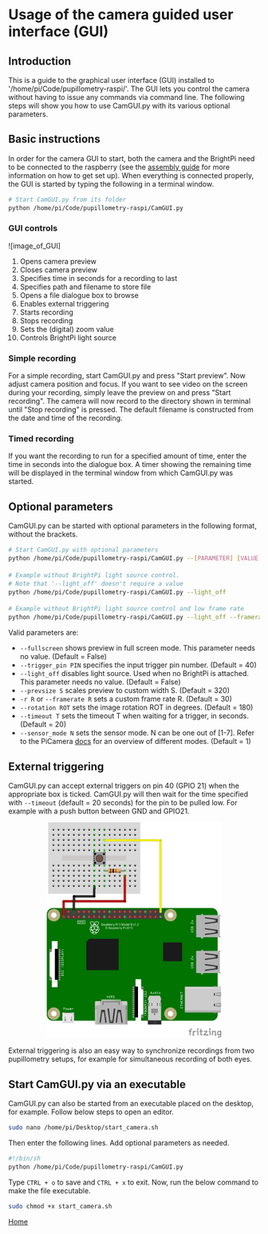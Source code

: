 
# Usage of the camera guided user interface (GUI)

## Introduction
This is a guide to the graphical user interface (GUI) installed to '/home/pi/Code/pupillometry-raspi/'. The GUI lets you control the camera without having to issue any commands via command line. The following steps will show you how to use CamGUI.py with its various optional parameters.

## Basic instructions
In order for the camera GUI to start, both the camera and the BrightPi need to be connected to the raspberry (see the [assembly guide](./ASSEMBLY.md) for more information on how to get set up).
When everything is connected properly, the GUI is started by typing the following in a terminal window.

```bash
# Start CamGUI.py from its folder
python /home/pi/Code/pupillometry-raspi/CamGUI.py
```

### GUI controls
![image_of_GUI]

1. Opens camera preview
2. Closes camera preview
3. Specifies time in seconds for a recording to last
4. Specifies path and filename to store file
5. Opens a file dialogue box to browse
6. Enables external triggering
7. Starts recording
8. Stops recording
9. Sets the (digital) zoom value
10. Controls BrightPi light source

### Simple recording
For a simple recording, start CamGUI.py and press "Start preview". Now adjust camera position and focus. If you want to see video on the screen during your recording, simply leave the preview on and press "Start recording". The camera will now record to the directory shown in terminal until "Stop recording" is pressed. The default filename is constructed from the date and time of the recording.

### Timed recording
If you want the recording to run for a specified amount of time, enter the time in seconds into the dialogue box. A timer showing the remaining time will be displayed in the terminal window from which CamGUI.py was started.

## Optional parameters
CamGUI.py can be started with optional parameters in the following format, without the brackets.

```bash
# Start CamGUI.py with optional parameters
python /home/pi/Code/pupillometry-raspi/CamGUI.py --[PARAMETER] [VALUE]

# Example without BrightPi light source control.
# Note that '--light_off' doesn't require a value
python /home/pi/Code/pupillometry-raspi/CamGUI.py --light_off

# Example without BrightPi light source control and low frame rate
python /home/pi/Code/pupillometry-raspi/CamGUI.py --light_off --framerate 5
```

Valid parameters are:

+ `--fullscreen` shows preview in full screen mode. This parameter needs no value. (Default = False)
+ `--trigger_pin PIN` specifies the input trigger pin number. (Default = 40)
+ `--light_off` disables light source. Used when no BrightPi is attached. This parameter needs no value. (Default = False)
+ `--prevsize S` scales preview to custom width S. (Default = 320)
+ `-r R` or `--framerate R` sets a custom frame rate R. (Default = 30)
+ `--rotation ROT` sets the image rotation ROT in degrees. (Default = 180)
+ `--timeout T` sets the timeout T when waiting for a trigger, in seconds. (Default = 20)
+ `--sensor_mode N` sets the sensor mode. N can be one out of [1-7]. Refer to the PiCamera [docs](https://picamera.readthedocs.io/en/release-1.12/fov.html#camera-modes) for an overview of different modes. (Default = 1)

## External triggering
CamGUI.py can accept external triggers on pin 40 (GPIO 21) when the appropriate box is ticked. CamGUI.py will then wait for the time specified with `--timeout` (default = 20 seconds) for the pin to be pulled low. For example with a push button between GND and GPIO21.

<p align="center">
  <img width="350" src="assets/images/raspi_trigger_fritzing.png">
</p>

External triggering is also an easy way to synchronize recordings from two pupillometry setups, for example for simultaneous recording of both eyes.

## Start CamGUI.py via an executable
CamGUI.py can also be started from an executable placed on the desktop, for example. Follow below steps to open an editor.

```bash
sudo nano /home/pi/Desktop/start_camera.sh
```

Then enter the following lines. Add optional parameters as needed.

```bash
#!/bin/sh
python /home/pi/Code/pupillometry-raspi/CamGUI.py
```

Type `CTRL + o` to save and `CTRL + x` to exit. Now, run the below command to make the file executable.

```bash
sudo chmod +x start_camera.sh
```

[Home](./index.html)
